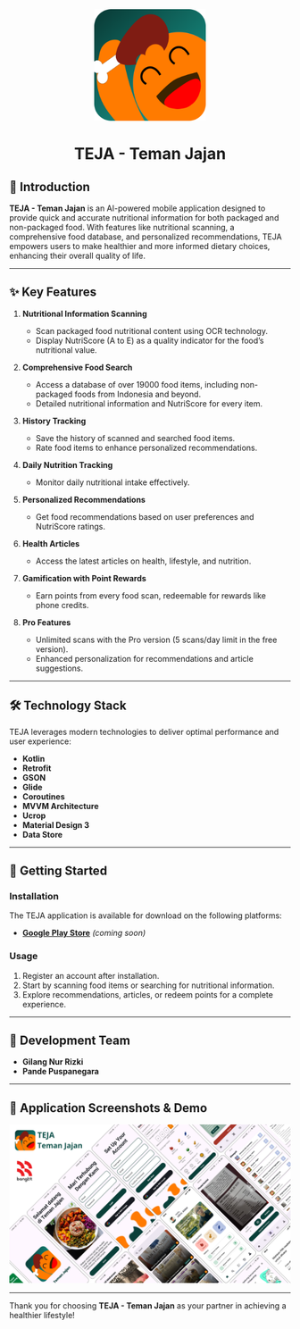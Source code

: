 <div align="center">
    <img src="images/SiTeja_logo.png" alt="SiTeja Logo" width="200">
</div>
<h1 align="center">TEJA - Teman Jajan</h1>

## 📖 Introduction  
**TEJA - Teman Jajan** is an AI-powered mobile application designed to provide quick and accurate nutritional information for both packaged and non-packaged food. With features like nutritional scanning, a comprehensive food database, and personalized recommendations, TEJA empowers users to make healthier and more informed dietary choices, enhancing their overall quality of life.  

---

## ✨ Key Features  
1. **Nutritional Information Scanning**  
   - Scan packaged food nutritional content using OCR technology.  
   - Display NutriScore (A to E) as a quality indicator for the food’s nutritional value.  

2. **Comprehensive Food Search**  
   - Access a database of over 19000 food items, including non-packaged foods from Indonesia and beyond.  
   - Detailed nutritional information and NutriScore for every item.  

3. **History Tracking**  
   - Save the history of scanned and searched food items.  
   - Rate food items to enhance personalized recommendations.  

4. **Daily Nutrition Tracking**  
   - Monitor daily nutritional intake effectively.  

5. **Personalized Recommendations**  
   - Get food recommendations based on user preferences and NutriScore ratings.  

6. **Health Articles**  
   - Access the latest articles on health, lifestyle, and nutrition.  

7. **Gamification with Point Rewards**  
   - Earn points from every food scan, redeemable for rewards like phone credits.  

8. **Pro Features**  
   - Unlimited scans with the Pro version (5 scans/day limit in the free version).  
   - Enhanced personalization for recommendations and article suggestions.  

---

## 🛠 Technology Stack  
TEJA leverages modern technologies to deliver optimal performance and user experience:  
- **Kotlin**  
- **Retrofit**  
- **GSON**  
- **Glide**  
- **Coroutines**  
- **MVVM Architecture**  
- **Ucrop**  
- **Material Design 3**  
- **Data Store**  

---

## 🚀 Getting Started  
### Installation  
The TEJA application is available for download on the following platforms:  
- **[Google Play Store](#)** *(coming soon)*  

### Usage  
1. Register an account after installation.  
2. Start by scanning food items or searching for nutritional information.  
3. Explore recommendations, articles, or redeem points for a complete experience.  

---

## 👥 Development Team  
- **Gilang Nur Rizki**  
- **Pande Puspanegara**  

---

## 📸 Application Screenshots & Demo
<div align="center">
    <img src="images/Teja-Sc-APP.png" alt="SiTeja SC" width="1000">
</div>

---

Thank you for choosing **TEJA - Teman Jajan** as your partner in achieving a healthier lifestyle!  
